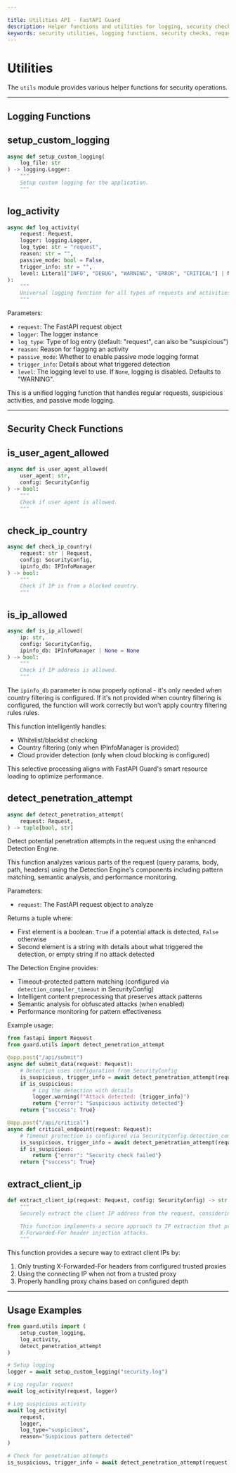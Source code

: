 ```yaml
---

title: Utilities API - FastAPI Guard
description: Helper functions and utilities for logging, security checks, and request handling in FastAPI Guard
keywords: security utilities, logging functions, security checks, request handling
---
```


Utilities
=========

The `utils` module provides various helper functions for security operations.

___

Logging Functions
-----------------

setup_custom_logging
---------------------

```python
async def setup_custom_logging(
    log_file: str
) -> logging.Logger:
    """
    Setup custom logging for the application.
    """
```

log_activity
------------

```python
async def log_activity(
    request: Request,
    logger: logging.Logger,
    log_type: str = "request",
    reason: str = "",
    passive_mode: bool = False,
    trigger_info: str = "",
    level: Literal["INFO", "DEBUG", "WARNING", "ERROR", "CRITICAL"] | None = "WARNING"
):
    """
    Universal logging function for all types of requests and activities.
    """
```

Parameters:

- `request`: The FastAPI request object
- `logger`: The logger instance
- `log_type`: Type of log entry (default: "request", can also be "suspicious")
- `reason`: Reason for flagging an activity
- `passive_mode`: Whether to enable passive mode logging format
- `trigger_info`: Details about what triggered detection
- `level`: The logging level to use. If `None`, logging is disabled. Defaults to "WARNING".

This is a unified logging function that handles regular requests, suspicious activities, and passive mode logging.

___

Security Check Functions
------------------------

is_user_agent_allowed
---------------------

```python
async def is_user_agent_allowed(
    user_agent: str,
    config: SecurityConfig
) -> bool:
    """
    Check if user agent is allowed.
    """
```

check_ip_country
----------------

```python
async def check_ip_country(
    request: str | Request,
    config: SecurityConfig,
    ipinfo_db: IPInfoManager
) -> bool:
    """
    Check if IP is from a blocked country.
    """
```

is_ip_allowed
-------------

```python
async def is_ip_allowed(
    ip: str,
    config: SecurityConfig,
    ipinfo_db: IPInfoManager | None = None
) -> bool:
    """
    Check if IP address is allowed.
    """
```

The `ipinfo_db` parameter is now properly optional - it's only needed when country filtering is configured. If it's not provided when country filtering is configured, the function will work correctly but won't apply country filtering rules rules.

This function intelligently handles:

- Whitelist/blacklist checking
- Country filtering (only when IPInfoManager is provided)
- Cloud provider detection (only when cloud blocking is configured)

This selective processing aligns with FastAPI Guard's smart resource loading to optimize performance.

detect_penetration_attempt
--------------------------

```python
async def detect_penetration_attempt(
    request: Request,
) -> tuple[bool, str]
```

Detect potential penetration attempts in the request using the enhanced Detection Engine.

This function analyzes various parts of the request (query params, body, path, headers) using the Detection Engine's components including pattern matching, semantic analysis, and performance monitoring.

Parameters:

- `request`: The FastAPI request object to analyze

Returns a tuple where:

- First element is a boolean: `True` if a potential attack is detected, `False` otherwise
- Second element is a string with details about what triggered the detection, or empty string if no attack detected

The Detection Engine provides:
- Timeout-protected pattern matching (configured via `detection_compiler_timeout` in SecurityConfig)
- Intelligent content preprocessing that preserves attack patterns
- Semantic analysis for obfuscated attacks (when enabled)
- Performance monitoring for pattern effectiveness

Example usage:

```python
from fastapi import Request
from guard.utils import detect_penetration_attempt

@app.post("/api/submit")
async def submit_data(request: Request):
    # Detection uses configuration from SecurityConfig
    is_suspicious, trigger_info = await detect_penetration_attempt(request)
    if is_suspicious:
        # Log the detection with details
        logger.warning(f"Attack detected: {trigger_info}")
        return {"error": "Suspicious activity detected"}
    return {"success": True}

@app.post("/api/critical")
async def critical_endpoint(request: Request):
    # Timeout protection is configured via SecurityConfig.detection_compiler_timeout
    is_suspicious, trigger_info = await detect_penetration_attempt(request)
    if is_suspicious:
        return {"error": "Security check failed"}
    return {"success": True}
```

extract_client_ip
-----------------

```python
def extract_client_ip(request: Request, config: SecurityConfig) -> str:
    """
    Securely extract the client IP address from the request, considering trusted proxies.

    This function implements a secure approach to IP extraction that protects against
    X-Forwarded-For header injection attacks.
    """
```

This function provides a secure way to extract client IPs by:

1. Only trusting X-Forwarded-For headers from configured trusted proxies
2. Using the connecting IP when not from a trusted proxy
3. Properly handling proxy chains based on configured depth

___

Usage Examples
--------------

```python
from guard.utils import (
    setup_custom_logging,
    log_activity,
    detect_penetration_attempt
)

# Setup logging
logger = await setup_custom_logging("security.log")

# Log regular request
await log_activity(request, logger)

# Log suspicious activity
await log_activity(
    request,
    logger,
    log_type="suspicious",
    reason="Suspicious pattern detected"
)

# Check for penetration attempts
is_suspicious, trigger_info = await detect_penetration_attempt(request)
```
